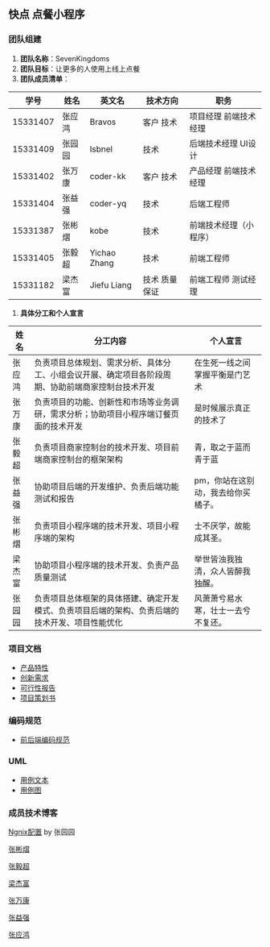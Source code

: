 ## 快点 点餐小程序

### 团队组建

1. **团队名称**：SevenKingdoms
2. **团队目标**：让更多的人使用上线上点餐
3. **团队成员清单**：

| 学号       | 姓名   | 英文名          | 技术方向    | 职务          |
| -------- | ---- | ------------ | ------- | ----------- |
| 15331407 | 张应鸿  | Bravos       | 客户 技术   | 项目经理 前端技术经理 |
| 15331409 | 张园园  | Isbnel       | 技术      | 后端技术经理 UI设计 |
| 15331402 | 张万康  | coder-kk     | 客户 技术   | 产品经理 前端技术经理 |
| 15331404 | 张益强  | coder-yq     | 技术      | 后端工程师       |
| 15331387 | 张彬熠  | kobe         | 技术      | 前端技术经理（小程序） |
| 15331405 | 张毅超  | Yichao Zhang | 技术      | 前端工程师       |
| 15331182 | 梁杰富  | Jiefu Liang  | 技术 质量保证 | 前端工程师 测试经理  |

1. **具体分工和个人宣言**

| 姓名   | 分工内容                                     | 个人宣言               |
| ---- | ---------------------------------------- | ------------------ |
| 张应鸿  | 负责项目总体规划、需求分析、具体分工、小组会议开展、确定项目各阶段周期、协助前端商家控制台技术开发 | 在生死一线之间掌握平衡是门艺术    |
| 张万康  | 负责项目的功能、创新性和市场等业务调研，需求分析；协助项目小程序端订餐页面的技术开发 | 是时候展示真正的技术了        |
| 张毅超  | 负责项目商家控制台的技术开发、项目前端商家控制台的框架架构            | 青，取之于蓝而青于蓝         |
| 张益强  | 协助项目后端的开发维护、负责后端功能测试和报告                  | pm，你站在这别动，我去给你买橘子。 |
| 张彬熠  | 负责项目小程序端的技术开发、项目小程序端的架构                  | 士不厌学，故能成其圣。        |
| 梁杰富  | 协助项目小程序端的技术开发、负责产品质量测试                   | 举世皆浊我独清，众人皆醉我独醒。   |
| 张园园  | 负责项目总体框架的具体搭建、确定开发模式、负责项目后端的架构、负责后端的技术开发、项目性能优化 | 风萧萧兮易水寒，壮士一去兮不复还。  |



### 项目文档

* [产品特性](https://github.com/SevenKingdoms/Dashboard/blob/master/documention/%E4%BA%A7%E5%93%81%E7%89%B9%E6%80%A7.md)
* [创新需求](https://github.com/SevenKingdoms/Dashboard/blob/master/documention/%E5%88%9B%E6%96%B0%E9%9C%80%E6%B1%82.md)
* [可行性报告](https://github.com/SevenKingdoms/Dashboard/blob/master/documention/%E7%BA%BF%E4%B8%8A%E8%87%AA%E5%8A%A9%E7%82%B9%E9%A4%90%E5%B0%8F%E7%A8%8B%E5%BA%8F%E2%80%9C%E5%BF%AB%E7%82%B9%E2%80%9D%E4%B8%9A%E5%8A%A1%E8%B0%83%E7%A0%94%E5%8F%8A%E5%8F%AF%E8%A1%8C%E6%80%A7%E5%88%86%E6%9E%90%E6%8A%A5%E5%91%8A.md)
* [项目策划书](https://github.com/SevenKingdoms/Dashboard/blob/master/documention/%E9%A1%B9%E7%9B%AE%E7%AD%96%E5%88%92%E4%B9%A6(version).md)



### 编码规范

* [前后端编码规范](https://github.com/SevenKingdoms/Dashboard/tree/master/code_style)



### UML

* [用例文本]()
* [用例图](https://github.com/SevenKingdoms/Dashboard/blob/master/uml/uml_use_case.png)


### 成员技术博客

[Ngnix配置](https://isanbel.github.io/2018/04/15/Nginx%E9%85%8D%E7%BD%AESSL%E8%AF%81%E4%B9%A6/) by 张园园

[张彬熠](https://blog.csdn.net/qq_35923783/article/details/79955278)

[张毅超]( https://sasakiyori.github.io/2018/04/12/SAD-hw3.html)

[梁杰富](www.zybuluo.com/zichuanyan/note/1113282)

[张万康](https://blog.csdn.net/qq_34450066/article/details/79953803)

[张益强](http://cyqiang.top/2018/04/15/systemHW3.html)

[张应鸿](https://yinghongzhang.github.io/)

